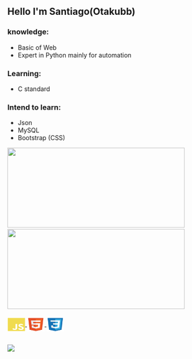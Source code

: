 ## Hello I'm Santiago(Otakubb)

### knowledge:
- Basic of Web
- Expert in Python mainly for automation

### Learning:
- C standard

### Intend to learn:
- Json
- MySQL
- Bootstrap (CSS)

 <div>
  <a href="https://github.com/Otakubb">
  <img height="180em" width="400em" src="https://github-readme-stats.vercel.app/api?username=Otakubb&show_icons=true&theme=shades-of-purple&include_all_commits=true&count_private=true"/>
  <img height="180em" width="400em" src="https://github-readme-stats.vercel.app/api/top-langs/?username=Otakubb&layout=compact&langs_count=7&theme=shades-of-purple"/>
</div>
<div style="display: inline_block"><br>
  <img align="center" alt="Otakubb-Js" height="30" width="40" src="https://raw.githubusercontent.com/devicons/devicon/master/icons/javascript/javascript-plain.svg">
  <img align="center" alt="Otakubb-HTML" height="30" width="40" src="https://raw.githubusercontent.com/devicons/devicon/master/icons/html5/html5-original.svg">
  <img align="center" alt="Otakubb-CSS" height="30" width="40" src="https://raw.githubusercontent.com/devicons/devicon/master/icons/css3/css3-original.svg">
</div>
  
##
  
<div> 
  <a href = "mailto:santiago.saraiva.pereira@gmail.com"><img src="https://img.shields.io/badge/-Gmail-%23333?style=for-the-badge&logo=gmail&logoColor=white" target="_blank"></a>
</div>

